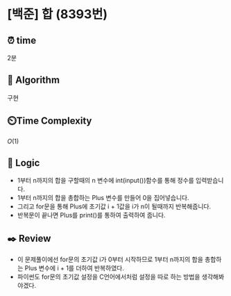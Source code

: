 # [백준] 합 (8393번)

## ⏰  **time**

2분

## :pushpin: **Algorithm**

구현

## ⏲️**Time Complexity**

$O(1)$

## :round_pushpin: **Logic**

- 1부터 n까지의 합을 구할때의 n 변수에 int(input())함수를 통해 정수를 입력받습니다.
- 1부터 n까지의 합을 총합하는 Plus 변수를 만들어 0을 집어넣습니다.
- 그리고 for문을 통해 Plus에 초기값 i + 1값을 i가 n이 될때까지 반복해줍니다.
- 반복문이 끝나면 Plus를 print()를 통하여 출력하여 줍니다.

## :black_nib: **Review**

- 이 문제풀이에선 for문의 초기값 i가 0부터 시작하므로 1부터 n까지의 합을 총합하는 Plus 변수에 i + 1를 더하여 반복하였다.
- 파이썬도 for문의 초기값 설정을 C언어에서처럼 설정을 따로 하는 방법을 생각해봐야겠다.